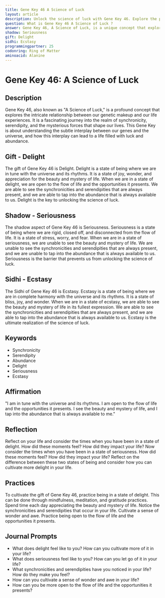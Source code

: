 ```yaml
---
title: Gene Key 46 A Science of Luck
layout: article
description: Unlock the science of luck with Gene Key 46. Explore the profound connection between our genes and life experiences, and discover how to tap into a life of abundance and delight.
question: What is Gene Key 46 A Science of Luck ?
answer: Gene Key 46, A Science of Luck, is a unique concept that explores the intersection of genetics and luck. It suggests that our genetic makeup can influence our luck, leading to a life of success and abundance.
shadow: Seriousness
gift: Delight
sidhi: Ecstasy
programmingpartner: 25
codonring: Ring of Matter
aminoacid: Alanine
---
```

# Gene Key 46: A Science of Luck

## Description

Gene Key 46, also known as "A Science of Luck," is a profound concept that explores the intricate relationship between our genetic makeup and our life experiences. It is a fascinating journey into the realm of synchronicity, serendipity, and the mysterious forces that shape our lives. This Gene Key is about understanding the subtle interplay between our genes and the universe, and how this interplay can lead to a life filled with luck and abundance.

## Gift - Delight

The gift of Gene Key 46 is Delight. Delight is a state of being where we are in tune with the universe and its rhythms. It is a state of joy, wonder, and appreciation for the beauty and mystery of life. When we are in a state of delight, we are open to the flow of life and the opportunities it presents. We are able to see the synchronicities and serendipities that are always present, and we are able to tap into the abundance that is always available to us. Delight is the key to unlocking the science of luck.

## Shadow - Seriousness

The shadow aspect of Gene Key 46 is Seriousness. Seriousness is a state of being where we are rigid, closed off, and disconnected from the flow of life. It is a state of stress, worry, and fear. When we are in a state of seriousness, we are unable to see the beauty and mystery of life. We are unable to see the synchronicities and serendipities that are always present, and we are unable to tap into the abundance that is always available to us. Seriousness is the barrier that prevents us from unlocking the science of luck.

## Sidhi - Ecstasy

The Sidhi of Gene Key 46 is Ecstasy. Ecstasy is a state of being where we are in complete harmony with the universe and its rhythms. It is a state of bliss, joy, and wonder. When we are in a state of ecstasy, we are able to see the beauty and mystery of life in its fullest expression. We are able to see the synchronicities and serendipities that are always present, and we are able to tap into the abundance that is always available to us. Ecstasy is the ultimate realization of the science of luck.

## Keywords

- Synchronicity
- Serendipity
- Abundance
- Delight
- Seriousness
- Ecstasy

## Affirmation

"I am in tune with the universe and its rhythms. I am open to the flow of life and the opportunities it presents. I see the beauty and mystery of life, and I tap into the abundance that is always available to me."

## Reflection

Reflect on your life and consider the times when you have been in a state of delight. How did these moments feel? How did they impact your life? Now consider the times when you have been in a state of seriousness. How did these moments feel? How did they impact your life? Reflect on the difference between these two states of being and consider how you can cultivate more delight in your life.

## Practices

To cultivate the gift of Gene Key 46, practice being in a state of delight. This can be done through mindfulness, meditation, and gratitude practices. Spend time each day appreciating the beauty and mystery of life. Notice the synchronicities and serendipities that occur in your life. Cultivate a sense of wonder and awe. Practice being open to the flow of life and the opportunities it presents.

## Journal Prompts

- What does delight feel like to you? How can you cultivate more of it in your life?
- What does seriousness feel like to you? How can you let go of it in your life?
- What synchronicities and serendipities have you noticed in your life? How do they make you feel?
- How can you cultivate a sense of wonder and awe in your life?
- How can you be more open to the flow of life and the opportunities it presents?